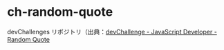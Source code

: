 # ch-random-quote
devChallenges リポジトリ（出典：[devChallenge - JavaScript Developer - Random Quote](https://devchallenges.io/challenge/random-quote)
